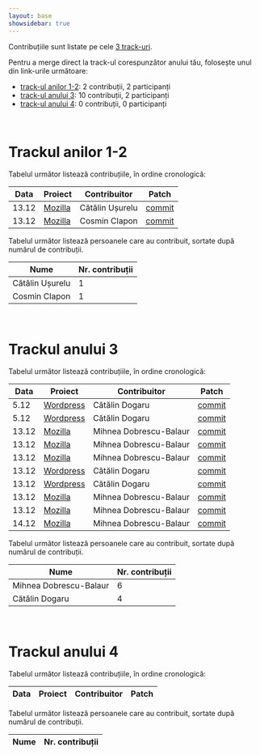 ```yaml
---
layout: base
showsidebar: true
---
```


Contribuțiile sunt listate pe cele [3 track-uri][reg].

Pentru a merge direct la track-ul corespunzător anului tău, folosește unul din
link-urile următoare:

* [track-ul anilor 1-2](#trackul_anilor_12): 2 contribuții, 2 participanți
* [track-ul anului 3](#trackul_anului_3): 10 contribuții, 2 participanți
* [track-ul anului 4](#trackul_anului_4): 0 contribuții, 0 participanți

<div id="end">&nbsp;</div>

# Trackul anilor 1-2

Tabelul următor listează contribuțiile, în ordine cronologică:

|Data |Proiect | Contribuitor | Patch |
|-----|--------|--------------|-------|
|13.12|[Mozilla][mozilla]|Cătălin Ușurelu|[commit](https://bugzilla.mozilla.org/show_bug.cgi?id=820197)|
|13.12|[Mozilla][mozilla]|Cosmin Clapon|[commit](https://bugzilla.mozilla.org/show_bug.cgi?id=764996)|

Tabelul următor listează persoanele care au contribuit, sortate după numărul
de contribuții.

|Nume | Nr. contribuții |
|-----|-----------------|
|Cătălin Ușurelu|1|
|Cosmin Clapon|1|

<div id="end">&nbsp;</div>

# Trackul anului 3

Tabelul următor listează contribuțiile, în ordine cronologică:

|Data |Proiect | Contribuitor | Patch |
|-----|--------|--------------|-------|
| 5.12|[Wordpress][wordpress]|Cătălin Dogaru|[commit](http://core.trac.wordpress.org/ticket/22667)|
| 5.12|[Wordpress][wordpress]|Cătălin Dogaru|[commit](http://core.trac.wordpress.org/ticket/22693)|
|13.12|[Mozilla][mozilla]|Mihnea Dobrescu-Balaur|[commit](https://bugzilla.mozilla.org/show_bug.cgi?id=816035)|
|13.12|[Mozilla][mozilla]|Mihnea Dobrescu-Balaur|[commit](https://bugzilla.mozilla.org/show_bug.cgi?id=816216)|
|13.12|[Mozilla][mozilla]|Mihnea Dobrescu-Balaur|[commit](https://bugzilla.mozilla.org/show_bug.cgi?id=819482)|
|13.12|[Wordpress][wordpress]|Cătălin Dogaru|[commit](http://core.trac.wordpress.org/ticket/19159)|
|13.12|[Wordpress][wordpress]|Cătălin Dogaru|[commit](http://core.trac.wordpress.org/ticket/22839)|
|13.12|[Mozilla][mozilla]|Mihnea Dobrescu-Balaur|[commit](https://bugzilla.mozilla.org/show_bug.cgi?id=821018)|
|13.12|[Mozilla][mozilla]|Mihnea Dobrescu-Balaur|[commit](https://bugzilla.mozilla.org/show_bug.cgi?id=809109)|
|14.12|[Mozilla][mozilla]|Mihnea Dobrescu-Balaur|[commit](https://bugzilla.mozilla.org/show_bug.cgi?id=742794)|

Tabelul următor listează persoanele care au contribuit, sortate după numărul
de contribuții.

|Nume | Nr. contribuții |
|-----|-----------------|
|Mihnea Dobrescu-Balaur|6|
|Cătălin Dogaru|4|

<div id="end">&nbsp;</div>

# Trackul anului 4

Tabelul următor listează contribuțiile, în ordine cronologică:

|Data |Proiect | Contribuitor | Patch |
|-----|--------|--------------|-------|

Tabelul următor listează persoanele care au contribuit, sortate după numărul
de contribuții.

|Nume | Nr. contribuții |
|-----|-----------------|

<div id="end">&nbsp;</div>

[reg]: /regulament#structura "Regulament"
[wordpress]: http://wordpress.org/ "Wordpress"
[mozilla]: https://wiki.mozilla.org/Main_Page "Mozilla Project"
